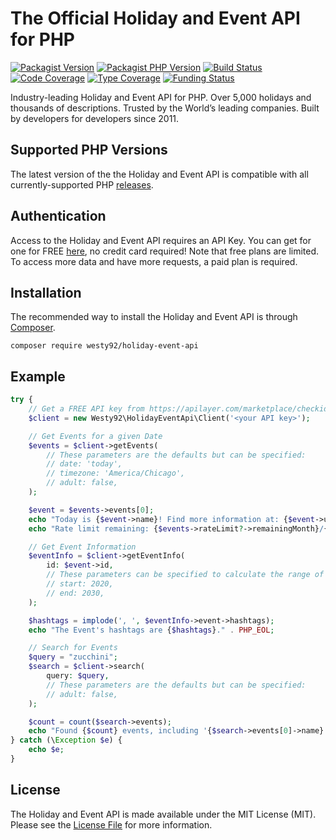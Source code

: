 # The Official Holiday and Event API for PHP

[![Packagist Version](https://img.shields.io/packagist/v/westy92/holiday-event-api)](https://packagist.org/packages/westy92/holiday-event-api)
[![Packagist PHP Version](https://img.shields.io/packagist/dependency-v/westy92/holiday-event-api/php)](https://php.net/)
[![Build Status](https://github.com/westy92/holiday-event-api-php/actions/workflows/ci.yml/badge.svg)](https://github.com/westy92/holiday-event-api-php/actions)
[![Code Coverage](https://codecov.io/gh/westy92/holiday-event-api-php/branch/main/graph/badge.svg)](https://codecov.io/gh/westy92/holiday-event-api-php)
[![Type Coverage](https://shepherd.dev/github/westy92/holiday-event-api-php/coverage.svg)](https://shepherd.dev/github/westy92/holiday-event-api-php)
[![Funding Status](https://img.shields.io/github/sponsors/westy92)](https://github.com/sponsors/westy92)

Industry-leading Holiday and Event API for PHP. Over 5,000 holidays and thousands of descriptions. Trusted by the World’s leading companies. Built by developers for developers since 2011.

## Supported PHP Versions

The latest version of the the Holiday and Event API is compatible with all currently-supported PHP [releases](https://endoflife.date/php).

## Authentication

Access to the Holiday and Event API requires an API Key. You can get for one for FREE [here](https://apilayer.com/marketplace/checkiday-api#pricing), no credit card required! Note that free plans are limited. To access more data and have more requests, a paid plan is required.

## Installation

The recommended way to install the Holiday and Event API is through [Composer](https://getcomposer.org/).

```
composer require westy92/holiday-event-api
```

## Example

```php
try {
    // Get a FREE API key from https://apilayer.com/marketplace/checkiday-api#pricing
    $client = new Westy92\HolidayEventApi\Client('<your API key>');

    // Get Events for a given Date
    $events = $client->getEvents(
        // These parameters are the defaults but can be specified:
        // date: 'today',
        // timezone: 'America/Chicago',
        // adult: false,
    );

    $event = $events->events[0];
    echo "Today is {$event->name}! Find more information at: {$event->url}." . PHP_EOL;
    echo "Rate limit remaining: {$events->rateLimit?->remainingMonth}/{$events->rateLimit?->limitMonth} (month)." . PHP_EOL;

    // Get Event Information
    $eventInfo = $client->getEventInfo(
        id: $event->id,
        // These parameters can be specified to calculate the range of eventInfo->Event->Occurrences
        // start: 2020,
        // end: 2030,
    );

    $hashtags = implode(', ', $eventInfo->event->hashtags);
    echo "The Event's hashtags are {$hashtags}." . PHP_EOL;

    // Search for Events
    $query = "zucchini";
    $search = $client->search(
        query: $query,
        // These parameters are the defaults but can be specified:
        // adult: false,
    );

    $count = count($search->events);
    echo "Found {$count} events, including '{$search->events[0]->name}', that match the query '{$query}'." . PHP_EOL;
} catch (\Exception $e) {
    echo $e;
}
```

## License

The Holiday and Event API is made available under the MIT License (MIT). Please see the [License File](LICENSE) for more information.

